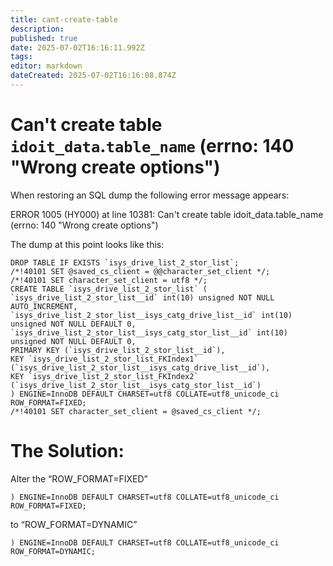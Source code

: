```yaml
---
title: cant-create-table
description: 
published: true
date: 2025-07-02T16:16:11.992Z
tags: 
editor: markdown
dateCreated: 2025-07-02T16:16:08.874Z
---
```


# Can't create table `idoit_data`.`table_name` (errno: 140 "Wrong create options")

When restoring an SQL dump the following error message appears:

ERROR 1005 (HY000) at line 10381: Can't create table idoit_data.table_name (errno: 140 "Wrong create options")

The dump at this point looks like this:

    DROP TABLE IF EXISTS `isys_drive_list_2_stor_list`;
    /*!40101 SET @saved_cs_client = @@character_set_client */;
    /*!40101 SET character_set_client = utf8 */;
    CREATE TABLE `isys_drive_list_2_stor_list` (
    `isys_drive_list_2_stor_list__id` int(10) unsigned NOT NULL AUTO_INCREMENT,
    `isys_drive_list_2_stor_list__isys_catg_drive_list__id` int(10) unsigned NOT NULL DEFAULT 0,
    `isys_drive_list_2_stor_list__isys_catg_stor_list__id` int(10) unsigned NOT NULL DEFAULT 0,
    PRIMARY KEY (`isys_drive_list_2_stor_list__id`),
    KEY `isys_drive_list_2_stor_list_FKIndex1` (`isys_drive_list_2_stor_list__isys_catg_drive_list__id`),
    KEY `isys_drive_list_2_stor_list_FKIndex2` (`isys_drive_list_2_stor_list__isys_catg_stor_list__id`)
    ) ENGINE=InnoDB DEFAULT CHARSET=utf8 COLLATE=utf8_unicode_ci ROW_FORMAT=FIXED;
    /*!40101 SET character_set_client = @saved_cs_client */;

The Solution:
=============

Alter the “ROW\_FORMAT=FIXED”

    ) ENGINE=InnoDB DEFAULT CHARSET=utf8 COLLATE=utf8_unicode_ci ROW_FORMAT=FIXED;

to “ROW\_FORMAT=DYNAMIC”

    ) ENGINE=InnoDB DEFAULT CHARSET=utf8 COLLATE=utf8_unicode_ci ROW_FORMAT=DYNAMIC;